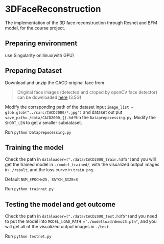 # 3DFaceReconstruction
The implementation of the 3D face reconstruction through Resnet and BFM model, for the course project.
## Preparing environment
use Singularity on linux(with GPU)
## Preparing Dataset
Download and unzip the CACD original face from 
>Original face images (detected and croped by openCV face detector) can be downloaded [here](https://drive.google.com/file/d/1hYIZadxcPG27Fo7mQln0Ey7uqw1DoBvM/view?usp=sharing) (3.5G)
>
Modify the corrsponding path of the dataset input `image_list = glob.glob("../carc/CACD2000/*.jpg")` and dataset out put
`save_path=./data/CACD2000_{}.hdf5`in the `Dataprepocessing.py`. Modify the `SHORT_LEN` to get a smaller subdataset.

Run `python Dataprepocessing.py`

## Training the model
Check the path in `dataloader=("./data/CACD2000_train.hdf5")`and you will get the trained model in `./model_trained/`, with the visualized output images in `./result`, and the loss curve in `train.png`.

Default `NUM_EPOCH=25, BATCH_SIZE=8`

Run `python trainnet.py`
## Testing the model and get outcome
Check the path in `dataloader=("./data/CACD2000_test.hdf5")`and you need to put the model into `MODEL_LOAD_PATH ="./modelload/demo25.pth"`, and you will get all of the visualized output images in `./test`

Run `python testnet.py`

